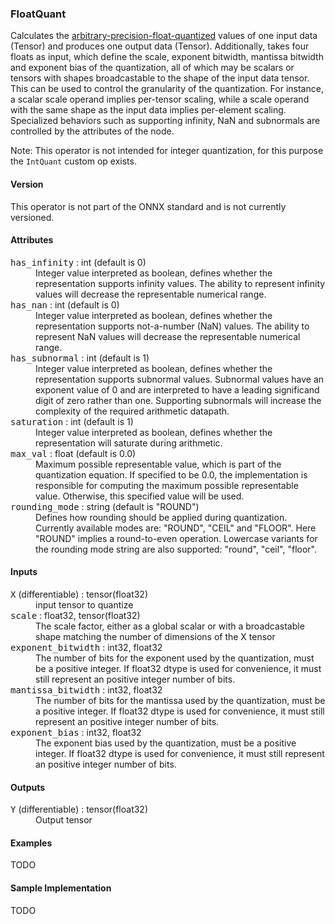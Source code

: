 ### <a name="FloatQuant"></a><a name="abs">**FloatQuant**</a>

Calculates the [arbitrary-precision-float-quantized](https://arxiv.org/abs/2311.12359) values of one input data (Tensor<T>) and produces one output data (Tensor<T>).
Additionally, takes four floats as input, which define the scale, exponent bitwidth, mantissa bitwidth and exponent bias of the quantization,
all of which may be scalars or tensors with shapes broadcastable to the shape of the input data tensor. This can be used to
control the granularity of the quantization. For instance, a scalar scale operand implies per-tensor scaling, while a scale operand with
the same shape as the input data implies per-element scaling.
Specialized behaviors such as supporting infinity, NaN and subnormals are controlled by the attributes of the node.

Note: This operator is not intended for integer quantization, for this purpose the `IntQuant` custom op exists.

#### Version

This operator is not part of the ONNX standard and is not currently versioned.

#### Attributes

<dl>
<dt><tt>has_infinity</tt> : int (default is 0)</dt>
<dd>Integer value interpreted as boolean, defines whether the representation  supports infinity values. The ability to represent infinity values will   decrease the representable numerical range.</dd>
  
<dt><tt>has_nan</tt> : int (default is 0)</dt>
<dd>Integer value interpreted as boolean, defines whether the representation  supports not-a-number (NaN) values. The ability to represent NaN values will   decrease the representable numerical range.</dd>

<dt><tt>has_subnormal</tt> : int (default is 1)</dt>
<dd>Integer value interpreted as boolean, defines whether the representation  supports subnormal values. Subnormal values have an exponent value of 0 and are interpreted to have a leading significand digit of zero rather than one. Supporting subnormals will increase the complexity of the required arithmetic datapath.</dd>

<dt><tt>saturation</tt> : int (default is 1)</dt>
<dd>Integer value interpreted as boolean, defines whether the representation  will saturate during arithmetic.</dd>

<dt><tt>max_val</tt> : float (default is 0.0)</dt>
<dd>Maximum possible representable value, which is part of the quantization equation. If specified to be 0.0, the implementation is responsible for computing the maximum possible representable value. Otherwise, this specified value will be used.</dd>

<dt><tt>rounding_mode</tt> : string (default is "ROUND")</dt>
<dd>Defines how rounding should be applied during quantization. Currently available modes are: "ROUND", "CEIL" and "FLOOR". Here "ROUND" implies a round-to-even operation. Lowercase variants for the rounding mode string are also supported: "round", "ceil", "floor".</dd>

</dl>

#### Inputs

<dl>
<dt><tt>X</tt> (differentiable) : tensor(float32)</dt>
<dd>input tensor to quantize</dd>
<dt><tt>scale</tt> : float32, tensor(float32)</dt>
<dd>The scale factor, either as a global scalar or with a broadcastable shape matching the number of dimensions of the X tensor</dd>
<dt><tt>exponent_bitwidth</tt> : int32, float32</dt>
<dd>The number of bits for the exponent used by the quantization, must be a positive integer. If float32 dtype is used for convenience, it must still represent an positive integer number of bits.</dd>
<dt><tt>mantissa_bitwidth</tt> : int32, float32</dt>
<dd>The number of bits for the mantissa used by the quantization, must be a positive integer. If float32 dtype is used for convenience, it must still represent an positive integer number of bits.</dd>
<dt><tt>exponent_bias</tt> : int32, float32</dt>
<dd>The exponent bias used by the quantization, must be a positive integer. If float32 dtype is used for convenience, it must still represent an positive integer number of bits.</dd>
</dl>


#### Outputs

<dl>
<dt><tt>Y</tt> (differentiable) : tensor(float32)</dt>
<dd>Output tensor</dd>
</dl>

#### Examples
TODO


#### Sample Implementation
TODO
